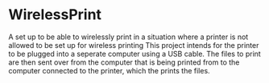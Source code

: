 # WirelessPrint
A set up to be able to wirelessly print in a situation where a printer is not allowed to be set up for wireless printing
This project intends for the printer to be plugged into a seperate computer using a USB cable. The files to print are then sent over from the computer that is being printed from to the computer connected to the printer, which the prints the files.
